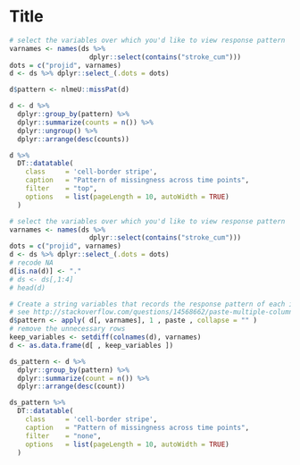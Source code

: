 # Title

<!-- These two chunks should be added in the beginning of every .Rmd that you want to source an .R script -->
<!--  The 1st mandatory chunck  -->
<!--  Set the working directory to the repository's base directory -->


<!--  The 2nd mandatory chunck  -->
<!-- Set the report-wide options, and point to the external code file. -->




<!-- Load 'sourced' R files.  Suppress the output when loading packages. --> 



<!-- Load the sources.  Suppress the output when loading sources. --> 



<!-- Load any Global functions and variables declared in the R file.  Suppress the output. --> 


<!-- Declare any global functions specific to a Rmd output.  Suppress the output. --> 


<!-- Load the datasets.   -->


<!-- Inspect the datasets.   -->


<!-- Tweak the datasets.   -->




<!-- Basic table view.   -->

```r
# select the variables over which you'd like to view response pattern
varnames <- names(ds %>%
                    dplyr::select(contains("stroke_cum")))
dots = c("projid", varnames)
d <- ds %>% dplyr::select_(.dots = dots)

d$pattern <- nlmeU::missPat(d)

d <- d %>%  
  dplyr::group_by(pattern) %>% 
  dplyr::summarize(counts = n()) %>% 
  dplyr::ungroup() %>% 
  dplyr::arrange(desc(counts))

d %>%
  DT::datatable(
    class     = 'cell-border stripe',
    caption   = "Pattern of missingness across time points",
    filter    = "top",
    options   = list(pageLength = 10, autoWidth = TRUE)
  )
```

<!-- Basic graph view.   -->

```r
# select the variables over which you'd like to view response pattern
varnames <- names(ds %>%
                    dplyr::select(contains("stroke_cum")))
dots = c("projid", varnames)
d <- ds %>% dplyr::select_(.dots = dots)
# recode NA 
d[is.na(d)] <- "."
# ds <- ds[,1:4]
# head(d)

# Create a string variables that records the response pattern of each individual
# see http://stackoverflow.com/questions/14568662/paste-multiple-columns-together-in-r
d$pattern <- apply( d[, varnames], 1 , paste , collapse = "" )
# remove the unnecessary rows
keep_variables <- setdiff(colnames(d), varnames)
d <- as.data.frame(d[ , keep_variables ])

ds_pattern <- d %>% 
  dplyr::group_by(pattern) %>% 
  dplyr::summarize(count = n()) %>% 
  dplyr::arrange(desc(count))

ds_pattern %>%
  DT::datatable(
    class     = 'cell-border stripe',
    caption   = "Pattern of missingness across time points",
    filter    = "none",
    options   = list(pageLength = 10, autoWidth = TRUE)
  )
```

<!--html_preserve--><div id="htmlwidget-9526" style="width:100%;height:auto;" class="datatables"></div>
<script type="application/json" data-for="htmlwidget-9526">{"x":{"data":[["1","2","3","4","5","6","7","8","9","10","11","12","13","14","15","16","17","18","19","20","21","22","23","24","25","26","27","28","29","30","31","32","33","34","35","36","37","38","39","40","41","42","43","44","45","46","47","48","49","50","51","52","53","54","55","56","57","58","59","60","61","62","63","64","65","66","67","68","69","70","71","72","73","74","75","76","77","78","79","80","81","82","83","84","85","86","87","88","89","90","91","92","93","94","95","96","97","98","99","100","101","102","103","104","105","106","107","108","109","110","111","112","113","114","115","116","117","118","119","120","121","122","123","124","125","126","127","128","129","130","131","132","133","134","135","136","137","138","139","140","141","142","143","144","145","146","147","148","149","150","151","152","153","154","155","156","157","158"],["000................","000000000..........","0000...............","00000..............","0000000000..0......","0000000000.........","00.................","0000000............","0..................","...................","000000.............","00000000...........","00000000000.0......",".0000..............",".000...............","0000000000000000...","..0................",".00................","111111111..........",".0.................","111................","1111111............","00000000000000.....","111111.............","..00...............","0000.0.............","11.................","1111...............","11111111...........","1111111111.........","...0...............","..000..............","00000.0............","0000000000000......","1..................","11111..............","1111111111..1......","0.000..............","0.00000............","0.000000...........","00.00.0............","00.000.............","00.00000...........","000.000000.........","0000.0000..........","0000.00000.........","0000.00000..0......","00000.00...........","00000.0000..0......","00000000.00000.....","000000001..........","00001111...........","0001...............","....0..............","000...0............","000..0.............","000.00.............","000.00000..........","0000.00............","0000.000...........","00000.0000.........","000000.0...........","000000.000..0......","0000000.....0......","0000000.0..........","000000000.0.0......","00000000000........","000000000000000....","0000000011.........","0000001............","000001111..........","0000111111..1......","00011..............","0001111111..1......","001111111..........","01111111111.1......","111.1..............","1111.11............",".0..0..............",".0.0...............","0...0.00...........","0...00.............","0..0.0000..........","0.0................","0.00...............","0.000.0............","0.00000.00.........","00...0000..........","00..0..............","00.00..............","00.00.00...........","00.0000............","00.0000.0..........","00.00000.0.........","00.0111111.........","000...000..........","000.0..............","000.0.0............","000.0.00...........","000.0.0111.........","000.000............","000.000.00..0......","000.000000..0......","0000..0............","0000..0000..0......","0000.0..00.........","0000.0..000.0......","0000.0.0000.0......","0000.000.0.........","0000.0000000000....","0000.111...........","00000......0.......","00000.0.0...0......","00000.0.00.........","00000.00.0.........","00000.000..........","000000..00.........","000000.00..........","000000.000.........","000000.0000.0......","000000.000000000...","0000000.00.........","0000000.000.0......","00000000.000.......","000000000...0......","000000000.0000.....","000000000.00000....","0000000000.00......","000000000000.000...","000000000000001....","000000000001011....","00000000001.1......","0000000000110111...","0000000001..11.....","000000000111111....","0000000011..1......","000000011..........","0000001111111......","000001.11..........","00000111...........","0000011111..1......","00000111111111.....","00011111...........","0001111111111......","0001111111111111...","001................","0011...............","011................","0111...............","0111111............","01111111...........","01111111.1.........","0111111111.........","0111111111..1......","11.11..............","11111.1.111.1......","11111111111.1......","1111111111111......"],[92,88,65,60,59,57,54,41,40,39,34,34,30,17,12,11,9,9,9,8,8,8,7,7,6,6,6,6,6,6,5,5,5,5,5,5,4,3,3,3,3,3,3,3,3,3,3,3,3,3,3,3,3,2,2,2,2,2,2,2,2,2,2,2,2,2,2,2,2,2,2,2,2,2,2,2,2,2,1,1,1,1,1,1,1,1,1,1,1,1,1,1,1,1,1,1,1,1,1,1,1,1,1,1,1,1,1,1,1,1,1,1,1,1,1,1,1,1,1,1,1,1,1,1,1,1,1,1,1,1,1,1,1,1,1,1,1,1,1,1,1,1,1,1,1,1,1,1,1,1,1,1,1,1,1,1,1,1]],"container":"<table class=\"cell-border stripe\">\n  <thead>\n    <tr>\n      <th> </th>\n      <th>pattern</th>\n      <th>count</th>\n    </tr>\n  </thead>\n</table>","options":{"pageLength":10,"autoWidth":true,"columnDefs":[{"className":"dt-right","targets":2},{"orderable":false,"targets":0}],"order":[],"orderClasses":false},"callback":null,"caption":"<caption>Pattern of missingness across time points</caption>","filter":"none"},"evals":[]}</script><!--/html_preserve-->




